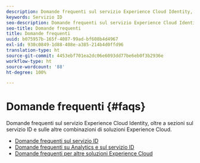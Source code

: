 ```yaml
---
description: Domande frequenti sul servizio Experience Cloud Identity, oltre a sezioni sul servizio ID e sulle altre combinazioni di soluzioni Experience Cloud.
keywords: Servizio ID
seo-description: Domande frequenti sul servizio Experience Cloud Identity, oltre a sezioni sul servizio ID e sulle altre combinazioni di soluzioni Experience Cloud.
seo-title: Domande frequenti
title: Domande frequenti
uuid: b075957b-165f-4087-99ad-bf608b4d4967
exl-id: 930c0849-1d88-408e-a385-214b4d0ffd96
translation-type: ht
source-git-commit: 4453ebf701ea2dc06e6093dd77be6eb0f3b2936e
workflow-type: ht
source-wordcount: '88'
ht-degree: 100%

---
```


# Domande frequenti {#faqs}

Domande frequenti sul servizio Experience Cloud Identity, oltre a sezioni sul servizio ID e sulle altre combinazioni di soluzioni Experience Cloud.

* [Domande frequenti sul servizio ID](faq.md)
* [Domande frequenti su Analytics e sul servizio ID](analytics-faq.md)
* [Domande frequenti per altre soluzioni Experience Cloud](other-faq.md)
